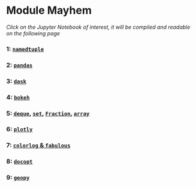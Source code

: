 # Module Mayhem
*Click on the Jupyter Notebook of interest, it will be compiled and readable on the following page*
### 1: [`namedtuple`](https://github.com/betteridiot/PotW/blob/master/Notebooks/namedtuple.ipynb) ###
### 2: [`pandas`](https://github.com/betteridiot/PotW/blob/master/Notebooks/Pandas.ipynb) ###
### 3: [`dask`](https://github.com/betteridiot/PotW/blob/master/Notebooks/Dask.ipynb) ###
### 4: [`bokeh`](https://github.com/betteridiot/PotW/blob/master/Notebooks/Bokeh.ipynb) ###
### 5: [`deque`](https://github.com/betteridiot/PotW/blob/master/Notebooks/deques.ipynb), [`set`](https://github.com/betteridiot/PotW/blob/master/Notebooks/Sets.ipynb), [`Fraction`](https://github.com/betteridiot/PotW/blob/master/Notebooks/Fractions.ipynb), [`array`](https://github.com/betteridiot/PotW/blob/master/Notebooks/Array.ipynb) ###
### 6: [`plotly`](http://nbviewer.jupyter.org/github/betteridiot/PotW/blob/9217e4bb002428f59169ac60be7d84837fb5160e/Notebooks/Plotly.ipynb) ###
### 7: [`colorlog` & `fabulous`](https://github.com/betteridiot/PotW/blob/master/Notebooks/colorlog%20%26%20fabulous.ipynb)
### 8: [`docopt`](https://github.com/betteridiot/PotW/blob/master/Notebooks/docopt.ipynb)
### 9: [`geopy`](https://github.com/betteridiot/ModuleMayhem/blob/master/Notebooks/Geopy.ipynb)

